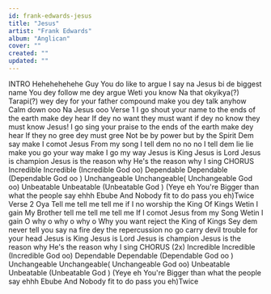 ```yaml
---
id: frank-edwards-jesus
title: "Jesus"
artist: "Frank Edwards"
album: "Anglican"
cover: ""
created: ""
updated: ""
---
```


INTRO
Hehehehehehe Guy
You do like to argue
I say na Jesus bi de biggest name
You dey follow me dey argue
Weti you know
Na that okyikya(?) Tarapi(?) wey dey for your father compound make you dey talk anyhow
Calm down ooo Na Jesus ooo
       Verse 1
I go shout your name to the ends of the earth make dey hear
If dey no want they must want
if dey no know they must know
Jesus!
I go sing your praise to the ends of the earth make dey hear
If they no gree dey must gree
Not be by power but by the Spirit
Dem say make I comot Jesus From my song
I tell dem no no no
I tell dem lie lie
make you go your way make I go my way
Jesus is King
Jesus is Lord
Jesus is champion
Jesus is the reason why
He's the reason why I sing
CHORUS
Incredible Incredible (Incredible God oo)
Dependable Dependable (Dependable God oo )
Unchangeable Unchangeable( Unchangeable God oo)
Unbeatable Unbeatable (Unbeatable God )
(Yeye eh
You're Bigger than what the people say ehhh
Ebube
 And Nobody fit to do pass you eh)Twice
       Verse 2
Oya Tell me tell me tell me
if I no worship the King Of Kings
Wetin I gain
My Brother tell me tell me tell me
If I comot Jesus from my Song
Wetin I gain
O why o why o why o
Why you want reject the King of Kings
Sey dem never tell you say na fire dey the repercussion
no go carry devil trouble for your head
Jesus is King
Jesus is Lord
Jesus is champion
Jesus is the reason why
He's the reason why I sing
  CHORUS (2x)
 Incredible Incredible (Incredible God oo)
Dependable Dependable (Dependable God oo )
Unchangeable Unchangeable( Unchangeable God oo)
Unbeatable Unbeatable (Unbeatable God )
(Yeye eh
You're Bigger than what the people say ehhh
Ebube
 And Nobody fit to do pass you eh)Twice